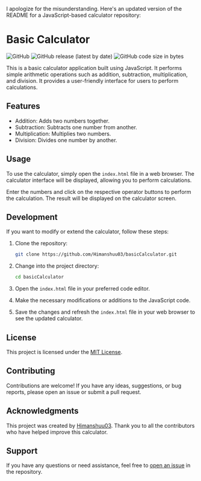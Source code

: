 I apologize for the misunderstanding. Here's an updated version of the README for a JavaScript-based calculator repository:

# Basic Calculator

![GitHub](https://img.shields.io/github/license/Himanshuu03/basicCalculator?style=flat-square)
![GitHub release (latest by date)](https://img.shields.io/github/v/release/Himanshuu03/basicCalculator?style=flat-square)
![GitHub code size in bytes](https://img.shields.io/github/languages/code-size/Himanshuu03/basicCalculator?style=flat-square)

This is a basic calculator application built using JavaScript. It performs simple arithmetic operations such as addition, subtraction, multiplication, and division. It provides a user-friendly interface for users to perform calculations.

## Features

- Addition: Adds two numbers together.
- Subtraction: Subtracts one number from another.
- Multiplication: Multiplies two numbers.
- Division: Divides one number by another.

## Usage

To use the calculator, simply open the `index.html` file in a web browser. The calculator interface will be displayed, allowing you to perform calculations.

Enter the numbers and click on the respective operator buttons to perform the calculation. The result will be displayed on the calculator screen.

## Development

If you want to modify or extend the calculator, follow these steps:

1. Clone the repository:

   ```bash
   git clone https://github.com/Himanshuu03/basicCalculator.git
   ```

2. Change into the project directory:

   ```bash
   cd basicCalculator
   ```

3. Open the `index.html` file in your preferred code editor.

4. Make the necessary modifications or additions to the JavaScript code.

5. Save the changes and refresh the `index.html` file in your web browser to see the updated calculator.

## License

This project is licensed under the [MIT License](LICENSE).

## Contributing

Contributions are welcome! If you have any ideas, suggestions, or bug reports, please open an issue or submit a pull request.

## Acknowledgments

This project was created by [Himanshuu03](https://github.com/Himanshuu03). Thank you to all the contributors who have helped improve this calculator.

## Support

If you have any questions or need assistance, feel free to [open an issue](https://github.com/Himanshuu03/basicCalculator/issues) in the repository.
